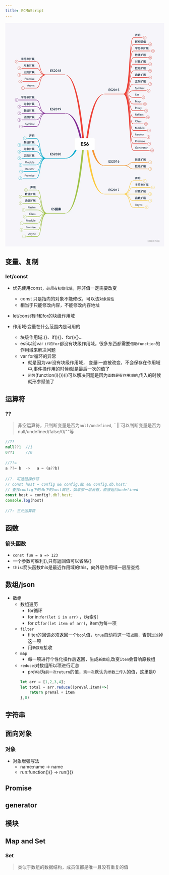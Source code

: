```yaml
---
title: ECMAScript
---
```

[![	](../../static/img/web-es6-1.webp)](https://juejin.cn/post/6844903959283367950#heading-12)

## 变量、复制
### let/const
- 优先使用const，`必须有初始化值`，除非值一定需要改变
    - const 只是指向的对象不能修改，可以该`对象属性`
    - 相当于只能修改内容，不能修改内存地址
- let/const有if和for的块级作用域

- 作用域:变量在什么范围内是可用的
    - 块级作用域:{}、if(){}、for(){}...
    - es5以前var `if和for`都没有块级作用域，很多东西都需要`借助function`的作用域来解决问题
    - var for循环的异常
        - 就是因为var没有块级作用域， 变量i一直被改变，不会保存在作用域中,事件操作用的时候i就是最后一次的值了
        - `闭包`(function(i){})(i)可以解决问题是因为`函数是有作用域的`,传入的时候就形参赋值了

## 运算符
### ??

>   非空运算符，只判断变量是否为`null/undefined`, ``||`可以判断变量是否为null/undefined/false/0/""等

```javascript
//??
null??1	 //1
0??1	 //0

//??= 
a ??= b  ->   a = (a??b)

//?. 可选链操作符
// const host = config && config.db && config.db.host;
// 查找config下的db下的host属性，如果那一层没有，直接返回undefined
const host = config?.db?.host;
console.log(host)

//?: 三元运算符
```

### 



## 函数
### 箭头函数
- `const fun = a => 123`
- 一个参数可胜利(),只有返回值可以省略{}
- `this`:箭头函数this是最近作用域的this，向外层作用域一层层查找


## 数组/json
- 数组
    - 数组遍历
        - for循环
        - for in:`for(let i in arr)` ，i为索引
        - for of:`for(let item of arr)`，item为每一项
    - `filter`
        - filter的回调必须返回一个`bool`值，`true`自动将这一项`返回`，否则`过滤`掉这一项
        - 用`新数组`接收
    - `map`
        - 每一项进行个性化操作后返回，生成`新数组`,改变`item`会音响原数组
    - `reduce`:对数组所以项进行汇总
        - preVal为`前一次return`的值，`第一次`默认为`参数二传入`的值，这里是0
        ```javascript
        let arr = [1,2,3,4];
        let total = arr.reduce((preVal,item)=>{
            return preVal + item
        },0)
        ```


## 字符串

## 面向对象
### 对象
- 对象增强写法
   - name:name -> name
   - run:function(){} -> run(){}

## Promise

## generator

## 模块
## Map and Set
### Set
> 类似于数组的数据结构，成员值都是唯一且没有重复的值



